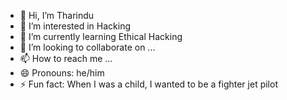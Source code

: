 - 👋 Hi, I’m Tharindu
- 👀 I’m interested in Hacking
- 🌱 I’m currently learning Ethical Hacking
- 💞️ I’m looking to collaborate on ...
- 📫 How to reach me ...
- 😄 Pronouns: he/him
- ⚡ Fun fact: When I was a child, I wanted to be a fighter jet pilot

<!---
TharinduDW1/TharinduDW1 is a ✨ special ✨ repository because its `README.md` (this file) appears on your GitHub profile.
You can click the Preview link to take a look at your changes.
--->
